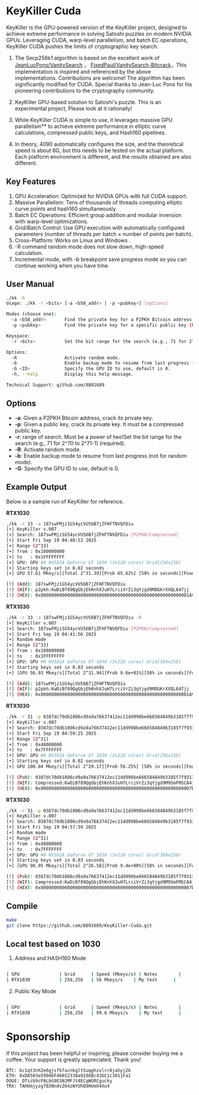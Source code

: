 # KeyKiller Cuda

KeyKiller is the GPU-powered version of the KeyKiller project, designed to achieve extreme performance in solving Satoshi puzzles on modern NVIDIA GPUs. 
Leveraging CUDA, warp-level parallelism, and batch EC operations, KeyKiller CUDA pushes the limits of cryptographic key search.

1. The Secp256k1 algorithm is based on the excellent work of [JeanLucPons/VanitySearch](https://github.com/JeanLucPons/VanitySearch) ， [FixedPaul/VanitySearch-Bitcrack](https://github.com/FixedPaul)，This implementation is inspired and referenced by the above implementations. Contributions are welcome! The algorithm has been significantly modified for CUDA. Special thanks to Jean-Luc Pons for his pioneering contributions to the cryptography community.

2. KeyKiller GPU-based solution to Satoshi's puzzle. This is an experimental project, Please look at it rationally! 

3. While KeyKiller CUDA is simple to use, it leverages massive GPU parallelism** to achieve extreme performance in elliptic curve calculations, compressed public keys, and Hash160 pipelines.

4. In theory, 4090 automatically configures the size, and the theoretical speed is about 6G, but this needs to be tested on the actual platform. Each platform environment is different, and the results obtained are also different. 


## Key Features

1. GPU Acceleration: Optimized for NVIDIA GPUs with full CUDA support.
2. Massive Parallelism: Tens of thousands of threads computing elliptic curve points and hash160 simultaneously.
3. Batch EC Operations: Efficient group addition and modular inversion with warp-level optimizations.
4. Grid/Batch Control: Use GPU execution with automatically configured parameters (number of threads per batch × number of points per batch).
5. Cross-Platform: Works on Linux and Windows .
6. -R command random mode does not slow down, high-speed calculation.
7. Incremental mode, with -b breakpoint save progress mode so you can continue working when you have time.


## User Manual
```bash
./kk -h
Usage: ./kk -r <bits> [-a <b58_addr> | -p <pubkey>] [options]

Modes (choose one):
  -a <b58_addr>       Find the private key for a P2PKH Bitcoin address.
  -p <pubkey>         Find the private key for a specific public key (hex, compressed format only).

Keyspace:
  -r <bits>           Set the bit range for the search (e.g., 71 for 2^70 to 2^71-1) (required).

Options:
  -R                  Activate random mode.
  -b                  Enable backup mode to resume from last progress (not for random mode).
  -G <ID>             Specify the GPU ID to use, default is 0.
  -h, --help          Display this help message.

Technical Support: github.com/8891689

```
## Options
- **-a**: Given a P2PKH Bitcoin address, crack its private key.
- **-p**: Given a public key, crack its private key. It must be a compressed public key.
- **-r**: range of search. Must be a power of two!Set the bit range for the search (e.g., 71 for 2^70 to 2^71-1) (required).
- **-R**: Activate random mode.
- **-b**: Enable backup mode to resume from last progress (not for random mode).
- **-G**: Specify the GPU ID to use, default is 0.

## Example Output

Below is a sample run of KeyKiller for reference.

**RTX1030**

```bash
./kk -r 33 -a 187swFMjz1G54ycVU56B7jZFHFTNVQFDiu
[+] KeyKiller v.007
[+] Search: 187swFMjz1G54ycVU56B7jZFHFTNVQFDiu [P2PKH/Compressed]
[+] Start Fri Sep 19 04:40:53 2025
[+] Range (2^33)
[+] from : 0x100000000
[+] to   : 0x1FFFFFFFF
[+] GPU: GPU #0 NVIDIA GeForce GT 1030 (3x128 cores) Grid(256x256)
[+] Starting keys set in 0.02 seconds
[+] GPU 57.61 Mkey/s][Total 2^31.39][Prob 65.62%] [50% in seconds][Found 0]  

[!] (Add): 187swFMjz1G54ycVU56B7jZFHFTNVQFDiu
[!] (WIF): p2pkh:KwDiBf89QgGbjEhKnhXJuH7LrciVrZi3qYjgd9MDGKrXXQL647jj
[!] (HEX): 0x00000000000000000000000000000000000000000000000000000001A96CA8D8

```

**RTX1030**
```bash
./kk -r 33 -a 187swFMjz1G54ycVU56B7jZFHFTNVQFDiu -R
[+] KeyKiller v.007
[+] Search: 187swFMjz1G54ycVU56B7jZFHFTNVQFDiu [P2PKH/Compressed]
[+] Start Fri Sep 19 04:41:56 2025
[+] Random mode
[+] Range (2^33)
[+] from : 0x100000000
[+] to   : 0x1FFFFFFFF
[+] GPU: GPU #0 NVIDIA GeForce GT 1030 (3x128 cores) Grid(384x256)
[+] Starting keys set in 0.03 seconds
[+] [GPU 56.93 Mkey/s][Total 2^31.94][Prob 9.6e+01%][50% in seconds][Found 0]  

[!] (Add): 187swFMjz1G54ycVU56B7jZFHFTNVQFDiu
[!] (WIF): p2pkh:KwDiBf89QgGbjEhKnhXJuH7LrciVrZi3qYjgd9MDGKrXXQL647jj
[!] (HEX): 0x00000000000000000000000000000000000000000000000000000001A96CA8D8

```
**RTX1030**
```bash
./kk -r 31 -p 0387dc70db1806cd9a9a76637412ec11dd998be666584849b3185f7f9313c8fd28
[+] KeyKiller v.007
[+] Search: 0387dc70db1806cd9a9a76637412ec11dd998be666584849b3185f7f9313c8fd28 [Public Key]
[+] Start Fri Sep 19 04:59:25 2025
[+] Range (2^31)
[+] from : 0x40000000
[+] to   : 0x7FFFFFFF
[+] GPU: GPU #0 NVIDIA GeForce GT 1030 (3x128 cores) Grid(256x256)
[+] Starting keys set in 0.02 seconds
[+] GPU 100.04 Mkey/s][Total 2^29.17][Prob 56.25%] [50% in seconds][Found 0]  

[!] (Pub): 0387dc70db1806cd9a9a76637412ec11dd998be666584849b3185f7f9313c8fd28
[!] (WIF): Compressed:KwDiBf89QgGbjEhKnhXJuH7LrciVrZi3qYjgd9M9SmFMSCA4jQRW
[!] (HEX): 0x000000000000000000000000000000000000000000000000000000007D4FE747

```

**RTX1030**

```bash
./kk -r 31 -p 0387dc70db1806cd9a9a76637412ec11dd998be666584849b3185f7f9313c8fd28 -R
[+] KeyKiller v.007
[+] Search: 0387dc70db1806cd9a9a76637412ec11dd998be666584849b3185f7f9313c8fd28 [Public Key]
[+] Start Fri Sep 19 04:57:39 2025
[+] Random mode
[+] Range (2^31)
[+] from : 0x40000000
[+] to   : 0x7FFFFFFF
[+] GPU: GPU #0 NVIDIA GeForce GT 1030 (3x128 cores) Grid(384x256)
[+] Starting keys set in 0.03 seconds
[+] [GPU 98.95 Mkey/s][Total 2^26.58][Prob 9.4e+00%][50% in seconds][Found 0]  

[!] (Pub): 0387dc70db1806cd9a9a76637412ec11dd998be666584849b3185f7f9313c8fd28
[!] (WIF): Compressed:KwDiBf89QgGbjEhKnhXJuH7LrciVrZi3qYjgd9M9SmFMSCA4jQRW
[!] (HEX): 0x000000000000000000000000000000000000000000000000000000007D4FE747

```

## Compile

```bash
make
git clone https://github.com/8891689/KeyKiller-Cuda.git
```
## Local test based on 1030

1. Address and HASH160 Mode
```bash

| GPU               | Grid      | Speed (Mkeys/s) | Notes        |
| RTX1030           | 256,256   | 56 Mkeys/s    | My test      |
```

2. Public Key Mode
```bash

| GPU               | Grid      | Speed (Mkeys/s) | Notes        |
| RTX1030           | 256,256   | 99.6 Mkeys/s    | My test      |

```
# Sponsorship
If this project has been helpful or inspiring, please consider buying me a coffee. Your support is greatly appreciated. Thank you!
```
BTC: bc1qt3nh2e6gjsfkfacnkglt5uqghzvlrr6jahyj2k
ETH: 0xD6503e5994bF46052338a9286Bc43bC1c3811Fa1
DOGE: DTszb9cPALbG9ESNJMFJt4ECqWGRCgucky
TRX: TAHUmjyzg7B3Nndv264zWYUhQ9HUmX4Xu4
```
